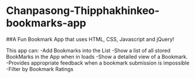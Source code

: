 # Chanpasong-Thipphakhinkeo-bookmarks-app

##A Fun Bookmark App that uses HTML, CSS, Javascript and jQuery!

This app can:
-Add Bookmarks into the List
-Show a list of all stored BookMarks in the App when in loads
-Show a detailed view of a Bookmark.
-Provides appropriate feedback when a bookmark submission is impossible
-Filter by Bookmark Ratings
